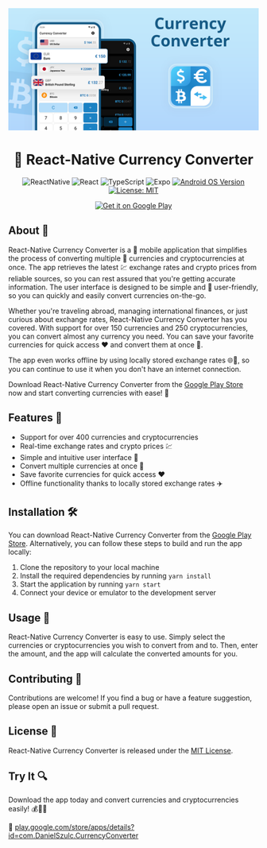 <div align="center">

<img src="/currencyConverter.png" alt="Currency Converter"/>


# 💱 React-Native Currency Converter


![ReactNative](https://img.shields.io/badge/React_Native-20232A?logo=react&logoColor=61DAFB)
![React](https://img.shields.io/badge/18.2-61DAFB?logo=react&logoColor=white&label=React)
![TypeScript](https://img.shields.io/badge/TypeScript-007ACC?logo=typescript&logoColor=white)
![Expo](https://img.shields.io/badge/Expo-1C1E24?logo=expo&logoColor=white)
[![Android OS Version](https://img.shields.io/badge/Android-5.0+-white?color=green&amp;logo=android&amp;logoColor=green)](https://www.android.com/)
[![License: MIT](https://img.shields.io/badge/License-MIT-yellow.svg)](https://opensource.org/licenses/MIT)


<a href='https://play.google.com/store/apps/details?id=com.DanielSzulc.CurrencyConverter'><img alt='Get it on Google Play' height=100px src='https://play.google.com/intl/en_us/badges/static/images/badges/en_badge_web_generic.png'/></a>

</div>

## About 📱

React-Native Currency Converter is a 📱 mobile application that simplifies the process of converting multiple 💱 currencies and cryptocurrencies at once. The app retrieves the latest 💹 exchange rates and crypto prices from reliable sources, so you can rest assured that you're getting accurate information. The user interface is designed to be simple and 🤩 user-friendly, so you can quickly and easily convert currencies on-the-go.

Whether you're traveling abroad, managing international finances, or just curious about exchange rates, React-Native Currency Converter has you covered. With support for over 150 currencies and 250 cryptocurrencies, you can convert almost any currency you need. You can save your favorite currencies for quick access ❤️ and convert them at once 🤑.

The app even works offline by using locally stored exchange rates 🌐🚫, so you can continue to use it when you don't have an internet connection.

Download React-Native Currency Converter from the [Google Play Store](https://play.google.com/store/apps/details?id=com.DanielSzulc.CurrencyConverter) now and start converting currencies with ease! 💪


## Features 🚀

- Support for over 400 currencies and cryptocurrencies
- Real-time exchange rates and crypto prices 💹
- Simple and intuitive user interface 🤩 
- Convert multiple currencies at once 🤑
- Save favorite currencies for quick access ❤️
- Offline functionality thanks to locally stored exchange rates ✈️ 

## Installation 🛠️
You can download React-Native Currency Converter from the [Google Play Store](https://play.google.com/store/apps/details?id=com.DanielSzulc.CurrencyConverter). Alternatively, you can follow these steps to build and run the app locally:

1. Clone the repository to your local machine
2. Install the required dependencies by running `yarn install`
3. Start the application by running `yarn start`
4. Connect your device or emulator to the development server

## Usage 📲

React-Native Currency Converter is easy to use. Simply select the currencies or cryptocurrencies you wish to convert from and to. Then, enter the amount, and the app will calculate the converted amounts for you.

## Contributing 🤝

Contributions are welcome! If you find a bug or have a feature suggestion, please open an issue or submit a pull request.

## License 📜

React-Native Currency Converter is released under the [MIT License](LICENSE).

## Try It 🔍

Download the app today and convert currencies and cryptocurrencies easily! 💰💸🚀

🔗 [play.google.com/store/apps/details?id=com.DanielSzulc.CurrencyConverter](https://play.google.com/store/apps/details?id=com.DanielSzulc.CurrencyConverter)
